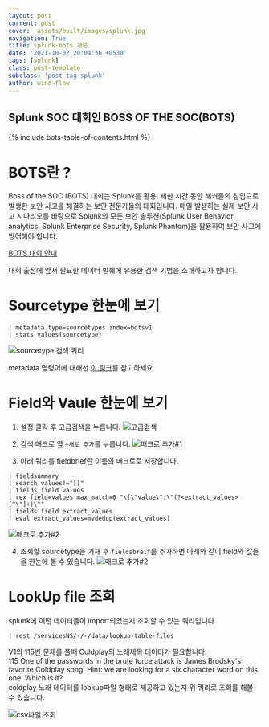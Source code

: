 ```yaml
---
layout: post
current: post
cover:  assets/built/images/splunk.jpg
navigation: True
title: splunk-bots 개론
date: '2021-10-02 20:04:36 +0530'
tags: [splunk]
class: post-template
subclass: 'post tag-splunk'
author: wind-flow
---
```


## Splunk SOC 대회인 BOSS OF THE SOC(BOTS)

{% include bots-table-of-contents.html %}

# BOTS란 ?

Boss of the SOC (BOTS) 대회는 Splunk를 활용, 제한 시간 동안 해커들의 침입으로 발생한 보안 사고를 해결하는 보안 전문가들의 대회입니다. 매일 발생하는 실제 보안 사고 시나리오를 바탕으로 Splunk의 모든 보안 솔루션(Splunk User Behavior analytics, Splunk Enterprise Security, Splunk Phantom)을 활용하여 보안 사고에 방어해야 합니다.

[BOTS 대회 안내](https://events.splunk.com/Splunk-Korea-2020-BOTS-Day)

대회 출전에 앞서 필요한 데이터 발췌에 유용한 검색 기법을 소개하고자 합니다.
# Sourcetype 한눈에 보기
```
| metadata type=sourcetypes index=botsv1
| stats values(sourcetype)
```

![sourcetype 검색 쿼리]({{site.url}}/assets/built/images/bots/overview/sourcetypequery.jpg)

metadata 명령어에 대해선 [이 링크](https://docs.splunk.com/Documentation/SplunkCloud/latest/SearchReference/metadata)를 참고하세요

# Field와 Vaule 한눈에 보기
1. 설정 클릭 후 고급검색을 누릅니다.
![고급검색]({{site.url}}/assets/built/images/bots/overview/fieldbrief.jpg)

2. 검색 매크로 옆 ```+새로 추가```를 누릅니다.
![매크로 추가#1]({{site.url}}/assets/built/images/bots/overview/createMacro-1.jpg)

3. 아래 쿼리를 fieldbrief란 이름의 매크로로 저장합니다.
```
| fieldsummary
| search values!="[]"
| fields field values
| rex field=values max_match=0 "\{\"value\":\"(?<extract_values>[^\"]+)\""
| fields field extract_values
| eval extract_values=mvdedup(extract_values)
```

![매크로 추가#2]({{site.url}}/assets/built/images/bots/overview/createMacro-2.jpg)

4. 조회할 sourcetype을 기재 후 `fieldsbreif`를 추가하면 아래와 같이 field와 값들을 한눈에 볼 수 있습니다.
![매크로 추가#2]({{site.url}}/assets/built/images/bots/overview/macroResult.jpg)

# LookUp file 조회

splunk에 어떤 데이터들이 import되었는지 조회할 수 있는 쿼리입니다.

```
| rest /servicesNS/-/-/data/lookup-table-files
```

V1의 115번 문제를 풀때 Coldplay의 노래제목 데이터가 필요합니다.  
115	One of the passwords in the brute force attack is James Brodsky's favorite Coldplay song. Hint: we are looking for a six character word on this one. Which is it?  
coldplay 노래 데이터를 lookup파일 형태로 제공하고 있는지 위 쿼리로 조회를 해볼 수 있습니다.

![csv파일 조회]({{site.url}}/assets/built/images/bots/overview/csvFileSearch.jpg)